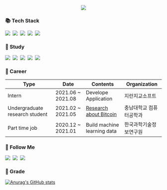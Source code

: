 
  <div align=center>
  <a href="https://hits.seeyoufarm.com"><img src="https://hits.seeyoufarm.com/api/count/incr/badge.svg?url=https%3A%2F%2Fgithub.com%2Fk906506&count_bg=%2379C83D&title_bg=%23555555&icon=&icon_color=%23E7E7E7&title=hits&edge_flat=false"/></a>
  </div>
<h3> 📚 Tech Stack </h3>
<p>
  <img src="https://img.shields.io/badge/C-A8B9CC?style=flat-square&logo=C&logoColor=white"></a>&nbsp 
  <img src="https://img.shields.io/badge/C++-00599C?style=flat-square&logo=C%2B%2B&logoColor=white"/></a>&nbsp 
  <img src="https://img.shields.io/badge/Java-007396?style=flat-square&logo=Java&logoColor=white"/></a>&nbsp
  <img src="https://img.shields.io/badge/Python-3766AB?style=flat-square&logo=Python&logoColor=white"/></a>&nbsp
  <img src="https://img.shields.io/badge/Javascript-ffb13b?style=flat-square&logo=javascript&logoColor=white"/>
</p>
<h3> 📏 Study </h3>
<p>
  <img src="https://img.shields.io/badge/Blockchain-121D33?style=flat-square&logo=Blockchain.com&logoColor=white"/></a>&nbsp 
  <img src="https://img.shields.io/badge/Kotlin-0095D5?style=flat-square&logo=Kotlin&logoColor=white"/></a>&nbsp 
  <img src="https://img.shields.io/badge/Android-3DDC84?style=flat-square&logo=Android&logoColor=white"/></a>&nbsp 
  <img src="https://img.shields.io/badge/Spring-6DB33F?style=flat-square&logo=spring&logoColor=white"/></a>&nbsp
  <img src="https://img.shields.io/badge/Springboot-6DB33F?style=flat-square&logo=Spring-Boot&logoColor=white"/>
</p>
<h3>🏬 Career </h3>

| Type | Date | Contents | Organization |
| ---- | ---- | ---- | ---- |
| Intern | 2021.06 ~ 2021.08 | Develope Application | 지란지교소프트 |
| Undergraduate research student | 2021.02 ~ 2021.05 | [Research about Bitcoin](https://github.com/k906506/Bitcoin-Visualization) | 충남대학교 컴퓨터공학과 |
| Part time job | 2020.12 ~ 2021.01 | Build machine learning data | 한국과학기술정보연구원 |

<h3>🌈 Follow Me</h3>
<p>
  <a href="https://codekodo.tistory.com"><img src="https://img.shields.io/badge/Blog-FF5722?style=flat-square&logo=Blogger&logoColor=white&link=https://codekodo.tistory.com"/></a>&nbsp
  <a href="https://www.instagram.com/kodo_____o/"><img src="https://img.shields.io/badge/Instagram-E4405F?style=flat-square&logo=Instagram&logoColor=white&link=https://www.instagram.com/kodo_____o//"/></a>&nbsp
  <a href="mailto:dohyeon.ko98@gmail.com"><img src="https://img.shields.io/badge/Gmail-d14836?style=flat-square&logo=Gmail&logoColor=white&link=dohyeon.ko98@gmail.com"/></a>
</p>

<h3>💯 Grade</h3>
<div>
  
[![Anurag's GitHub stats](https://github-readme-stats.vercel.app/api?username=k906506&hide_title=true&show_icons=true&include_all_commits=true&disable_animations=true&theme=vue)](https://github.com/k906506/github-readme-stats)
</div>
